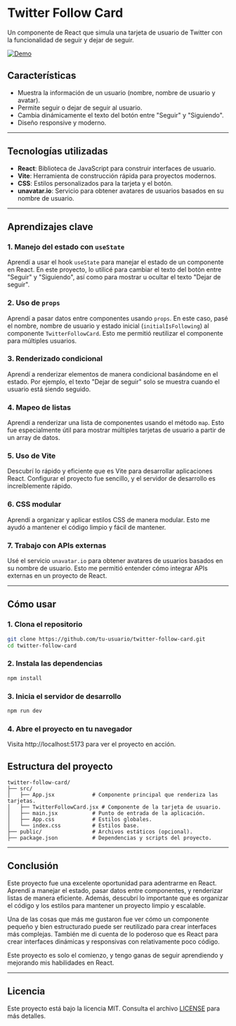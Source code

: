 # Twitter Follow Card

Un componente de React que simula una tarjeta de usuario de Twitter con la funcionalidad de seguir y dejar de seguir.

[![Demo](https://via.placeholder.com/500x300)](https://react-twitter-card.netlify.app/)

## Características

- Muestra la información de un usuario (nombre, nombre de usuario y avatar).
- Permite seguir o dejar de seguir al usuario.
- Cambia dinámicamente el texto del botón entre "Seguir" y "Siguiendo".
- Diseño responsive y moderno.

---

## Tecnologías utilizadas

- **React**: Biblioteca de JavaScript para construir interfaces de usuario.
- **Vite**: Herramienta de construcción rápida para proyectos modernos.
- **CSS**: Estilos personalizados para la tarjeta y el botón.
- **unavatar.io**: Servicio para obtener avatares de usuarios basados en su nombre de usuario.

---

## Aprendizajes clave

### 1. Manejo del estado con `useState`
Aprendí a usar el hook `useState` para manejar el estado de un componente en React. En este proyecto, lo utilicé para cambiar el texto del botón entre "Seguir" y "Siguiendo", así como para mostrar u ocultar el texto "Dejar de seguir".

### 2. Uso de `props`
Aprendí a pasar datos entre componentes usando `props`. En este caso, pasé el nombre, nombre de usuario y estado inicial (`initialIsFollowing`) al componente `TwitterFollowCard`. Esto me permitió reutilizar el componente para múltiples usuarios.

### 3. Renderizado condicional
Aprendí a renderizar elementos de manera condicional basándome en el estado. Por ejemplo, el texto "Dejar de seguir" solo se muestra cuando el usuario está siendo seguido.

### 4. Mapeo de listas
Aprendí a renderizar una lista de componentes usando el método `map`. Esto fue especialmente útil para mostrar múltiples tarjetas de usuario a partir de un array de datos.

### 5. Uso de Vite
Descubrí lo rápido y eficiente que es Vite para desarrollar aplicaciones React. Configurar el proyecto fue sencillo, y el servidor de desarrollo es increíblemente rápido.

### 6. CSS modular
Aprendí a organizar y aplicar estilos CSS de manera modular. Esto me ayudó a mantener el código limpio y fácil de mantener.

### 7. Trabajo con APIs externas
Usé el servicio `unavatar.io` para obtener avatares de usuarios basados en su nombre de usuario. Esto me permitió entender cómo integrar APIs externas en un proyecto de React.

---

## Cómo usar

### 1. Clona el repositorio

```bash
git clone https://github.com/tu-usuario/twitter-follow-card.git
cd twitter-follow-card
```

### 2. Instala las dependencias
```bash
npm install
```

### 3. Inicia el servidor de desarrollo
```bash
npm run dev
```

### 4. Abre el proyecto en tu navegador

Visita http://localhost:5173 para ver el proyecto en acción.

## Estructura del proyecto
```
twitter-follow-card/
├── src/
│   ├── App.jsx            # Componente principal que renderiza las tarjetas.
│   ├── TwitterFollowCard.jsx # Componente de la tarjeta de usuario.
│   ├── main.jsx           # Punto de entrada de la aplicación.
│   ├── App.css            # Estilos globales.
│   └── index.css          # Estilos base.
├── public/                # Archivos estáticos (opcional).
├── package.json           # Dependencias y scripts del proyecto.
```

---

## Conclusión

Este proyecto fue una excelente oportunidad para adentrarme en React. Aprendí a manejar el estado, pasar datos entre componentes, y renderizar listas de manera eficiente. Además, descubrí lo importante que es organizar el código y los estilos para mantener un proyecto limpio y escalable.

Una de las cosas que más me gustaron fue ver cómo un componente pequeño y bien estructurado puede ser reutilizado para crear interfaces más complejas. También me di cuenta de lo poderoso que es React para crear interfaces dinámicas y responsivas con relativamente poco código.

Este proyecto es solo el comienzo, y tengo ganas de seguir aprendiendo y mejorando mis habilidades en React.

---

## Licencia

Este proyecto está bajo la licencia MIT. Consulta el archivo [LICENSE](LICENSE) para más detalles.
